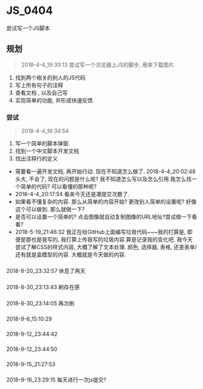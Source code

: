 # JS_0404
尝试写一个JS脚本

## 规划
> 2018-4-4_19:30:13  尝试写一个浏览器上JS的脚步, 用来下载图片. 
1. 找到两个相关的别人的JS代码
2. 写上所有句子的注释
3. 查看文档 , 以及自己写
4. 实现简单的功能, 并形成快速反馈.

### 尝试
> 2018-4-4_19:34:54
1. 写一个简单的脚本弹窗.
2. 找到一个中文脚本开发文档
3. 找出注释行的定义
- 需要看一遍开发文档, 再开始行动. 现在不知道怎么做了. 2018-4-4_20:02:48头大, 不会了, 现在的问题是什么呢? 我不知道怎么写以及怎么引用.我怎么找一个简单的代码? 可以看懂的那种呢? 
- 2018-4-4_20:17:54  看来今天还是凑提交次数了. 
- 如果看不懂复杂的内容. 那么从简单的内容开始? 更改别人简单的设置呢? 好像这个可以做到. 那么就做一下? 
- 是否可以设置一个简单的? 点击图像就自动复制图像的URL地址?尝试做一下看看?
- 2018-5-19_21:46:32  我正在给GitHub上面编写垃圾代码~~~我的打算是, 即便是那也是我写的, 我打算上传我写的垃圾内容.算是记录我的变化吧. 我今天尝试了解CSS的样式内容, 大概了解了文本处理. 颜色, 选择器, 表格, 还差表单/还有就是盒模型的内容. 大概就是今天做的内容.

### 
2018-8-20_23:32:57  休息了两天

### 
2018-8-30_23:13:43   刷存在感

###
2018-8-30_23:14:05   再次刷

### 
2018-9-6_15:10:29   

###
2018-9-12_23:44:42

###
2018-9-12_23:44:50

###
2018-9-15_21:27:53   

###
2018-9-16_23:29:15   每天进行一次js提交?